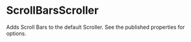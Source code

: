 ScrollBarsScroller
============================

Adds Scroll Bars to the default Scroller. See the published properties for options.